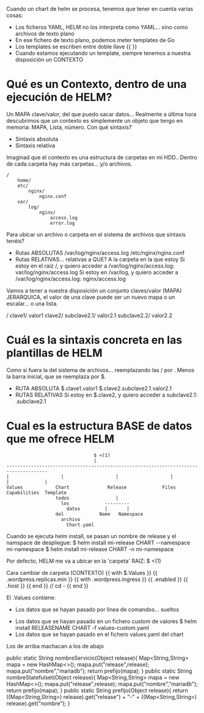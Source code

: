 
Cuando un chart de helm se procesa, tenemos que tener en cuenta varias cosas:

- Los ficheros YAML, HELM no los interpreta como YAML... sino como archivos de texto plano
- En ese fichero de texto plano, podemos meter templates de Go
- Los templates se escriben entre doble llave {{ }}
- Cuando estamos ejecutando un template, siempre tenemos a nuestra disposición un CONTEXTO

# Qué es un Contexto, dentro de una ejecución de HELM?

Un MAPA clave/valor, del que puedo sacar datos... Realmente a última hora descubrimos que un contexto es simplemente un objeto que tengo en memoria: MAPA, Lista, número.
Con qué sintaxis?
- Sintaxis absoluta
- Sintaxis relativa

Imaginad que el contexto es una estructura de carpetas en mi HDD.. Dentro de cada carpeta hay más carpetas... y/o archivos.

    /
        home/
        etc/
            nginx/
                nginx.conf
        var/
            log/
                nginx/
                    access.log
                    error.log

Para ubicar un archivo o carpeta en el sistema de archivos que sintaxis tenéis?
- Rutas ABSOLUTAS
    /var/log/nginx/access.log
    /etc/nginx/nginx.conf
- Rutas RELATIVAS... relativas a QUE? A la carpeta en la que estoy
    Si estoy en el raiz /, y quiero acceder a /var/log/nginx/access.log:
        var/log/nginx/access.log
    Si estoy en /var/log, y quiero acceder a /var/log/nginx/access.log:
        nginx/access.log

Vamos a tener a nuestra disposición un conjunto claves/valor (MAPA) JERARQUICA, el valor de una clave puede ser un nuevo mapa o un escalar... o una lista.

/
    clave1/
            valor1
    clave2/
            subclave2.1/
                        valor2.1
            subclave2.2/
                        valor2.2

# Cuál es la sintaxis concreta en las plantillas de HELM
Como si fuera la del sistema de archivos... reemplazando las / por .
Menos la barra inicial, que se reemplaza por $.
- RUTA ABSOLUTA
    $.clave1.valor1
    $.clave2.subclave2.1.valor2.1
- RUTAS RELATIVAS
    Si estoy en $.clave2, y quiero acceder a subclave2.1:
        .subclave2.1

# Cual es la estructura BASE de datos que me ofrece HELM
                                    $ <(1)
                                    |
    -------------------------------------------------------------------------------------
    |                   |                   |                   |         |             |       
    Values            Chart              Release             Files     Capabilities  Template
                      todos                 |
                        los             ---------
                          datos         |       |
                      del             Name   Namespace
                        archivo
                          Chart.yaml

Cuando se ejecuta helm install, se pasan un nombre de release y el namspace de despliegue:
    $ helm install mi-release CHART --namespace mi-namespace
    $ helm install mi-release CHART -n mi-namespace

Por defecto, HELM me va a ubicar en la 'carpeta' RAIZ: $ <(1)

Cara cambiar de carpeta (CONTEXTO)
{{ with $.Values }}
    {{ .wordpress.replicas.min }}
    {{ with .wordpress.ingress }}
        {{ .enabled }}
        {{ .host }}
    {{ end }} // cd -
{{ end }} 

El .Values contiene:
- Los datos que se hayan pasado por linea de comandos... sueltos
+ Los datos que se hayan pasado en un fichero custom de valores
    $ helm install RELEASENAME CHART -f values-custom.yaml
+ Los datos que se hayan pasado en el fichero values.yaml del chart

Los de arriba machacan a los de abajo




public static String nombreServicio(Object release){
    Map<String,String> mapa = new HashMap<>();
    mapa.put("release",release);
    mapa.put("nombre","mariadb");
    return prefijo(mapa);
}
public static String nombreStatefulset(Object release){
    Map<String,String> mapa = new HashMap<>();
    mapa.put("release",release);
    mapa.put("nombre","mariadb");
    return prefijo(mapa);
}
public static String prefijo(Object release){
    return ((Map<String,String>) release).get("release") + "-" + ((Map<String,String>) release).get("nombre");
}
